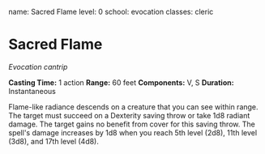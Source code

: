 name: Sacred Flame
level: 0
school: evocation
classes: cleric

# Sacred Flame
_Evocation cantrip_

**Casting Time:** 1 action
**Range:** 60 feet
**Components:** V, S
**Duration:** Instantaneous

Flame-like radiance descends on a creature that you can see within range. The target must succeed on a Dexterity saving throw or take 1d8 radiant damage. The target gains no benefit from cover for this saving throw.
The spell's damage increases by 1d8 when you reach 5th level (2d8), 11th level (3d8), and 17th level (4d8).
